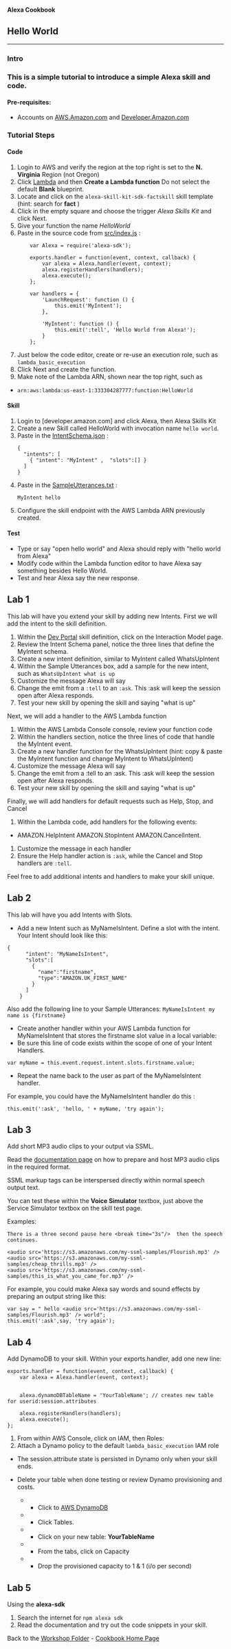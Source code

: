 #### Alexa Cookbook
## Hello World <a id="title"></a>
<hr />

### Intro <a id="intro"></a>


### This is a simple tutorial to introduce a simple Alexa skill and code.
#### Pre-requisites:
 * Accounts on [AWS.Amazon.com](https://aws.amazon.com/) and [Developer.Amazon.com](https://developer.amazon.com/)

### Tutorial Steps
#### Code
1. Login to AWS and verify the region at the top right is set to the **N. Virginia** Region (not Oregon)
1. Click [Lambda](https://console.aws.amazon.com/lambda/home?region=us-east-1#/) and then **Create a Lambda function**  Do not select the default **Blank** blueprint.
1. Locate and click on the ```alexa-skill-kit-sdk-factskill``` skill template (hint: search for **fact** )
1. Click in the empty square and choose the trigger *Alexa Skills Kit* and click Next.
1. Give your function the name *HelloWorld*
1. Paste in the source code from [src/index.js](./src/index.js) :
    ```
        var Alexa = require('alexa-sdk');

        exports.handler = function(event, context, callback) {
            var alexa = Alexa.handler(event, context);
            alexa.registerHandlers(handlers);
            alexa.execute();
        };

        var handlers = {
            'LaunchRequest': function () {
                this.emit('MyIntent');
            },

            'MyIntent': function () {
                this.emit(':tell', 'Hello World from Alexa!');
            }
        };
    ```
1. Just below the code editor, create or re-use an execution role, such as ```lambda_basic_execution```
1. Click Next and create the function.
1. Make note of the Lambda ARN, shown near the top right, such as
 *  ``` arn:aws:lambda:us-east-1:333304287777:function:HelloWorld ```


#### Skill
1. Login to [developer.amazon.com] and click Alexa, then Alexa Skills Kit
1. Create a new Skill called HelloWorld with invocation name ```hello world```.
1. Paste in the [IntentSchema.json](./speechAssets/IntentSchema.json) :
    ```
    {
      "intents": [
        { "intent": "MyIntent" ,  "slots":[] }
      ]
    }
    ```
1. Paste in the [SampleUtterances.txt](speechAssets/SampleUtterances.txt) :
    ```
    MyIntent hello
    ```
1. Configure the skill endpoint with the AWS Lambda ARN previously created.

#### Test
* Type or say "open hello world" and Alexa should reply with "hello world from Alexa"
* Modify code within the Lambda function editor to have Alexa say something besides Hello World.
* Test and hear Alexa say the new response.


## Lab 1
This lab will have you extend your skill by adding new Intents.  First we will add the intent to the skill definition.

1. Within the [Dev Portal](https://developer.amazon.com/edw/home.html#/skills/list) skill definition, click on the Interaction Model page.
1. Review the Intent Schema panel, notice the three lines that define the MyIntent schema.
1. Create a new intent definition, similar to MyIntent called WhatsUpIntent
1. Within the Sample Utterances box, add a sample for the new intent, such as ```WhatsUpIntent what is up```
1. Customize the message Alexa will say
1. Change the emit from a ```:tell``` to an ```:ask```.  This :ask will keep the session open after Alexa responds.
1. Test your new skill by opening the skill and saying "what is up"

Next, we will add a handler to the AWS Lambda function

1. Within the AWS Lambda Console console, review your function code
1. Within the handlers section, notice the three lines of code that handle the MyIntent event.
1. Create a new handler function for the WhatsUpIntent (hint: copy & paste the MyIntent function and change MyIntent to WhatsUpIntent)
1. Customize the message Alexa will say
1. Change the emit from a :tell to an :ask. This :ask will keep the session open after Alexa responds.
1. Test your new skill by opening the skill and saying "what is up"

Finally, we will add handlers for default requests such as Help, Stop, and Cancel

1. Within the Lambda code, add handlers for the following events:
 + AMAZON.HelpIntent AMAZON.StopIntent AMAZON.CancelIntent.

1. Customize the message in each handler
1. Ensure the Help handler action is ```:ask```, while the Cancel and Stop handlers are ```:tell```.

Feel free to add additional intents and handlers to make your skill unique.

## Lab 2

This lab will have you add Intents with Slots.

 * Add a new Intent such as MyNameIsIntent.  Define a slot with the intent.
Your Intent should look like this:
```
{
      "intent": "MyNameIsIntent",
      "slots":[
        {
          "name":"firstname",
          "type":"AMAZON.UK_FIRST_NAME"
        }
      ]
    }
```

Also add the following line to your Sample Utterances:  ```MyNameIsIntent my name is {firstname}```

 * Create another handler within your AWS Lambda function for MyNameIsIntent that stores the firstname slot value in a local variable:
 * Be sure this line of code exists within the scope of one of your Intent Handlers.

```var myName = this.event.request.intent.slots.firstname.value;```

 * Repeat the name back to the user as part of the MyNameIsIntent handler.

 For example, you could have the MyNameIsIntent handler do this :

 ``` this.emit(':ask', 'hello, ' + myName, 'try again');  ```


## Lab 3

Add short MP3 audio clips to your output via SSML.

Read the [documentation page](https://developer.amazon.com/public/solutions/alexa/alexa-skills-kit/docs/speech-synthesis-markup-language-ssml-reference#audio) on how to prepare and host MP3 audio clips in the required format.

SSML markup tags can be interspersed directly within normal speech output text.

You can test these within the **Voice Simulator** textbox, just above the Service Simulator textbox on the skill test page.


Examples:
```
There is a three second pause here <break time="3s"/>  then the speech continues.

<audio src='https://s3.amazonaws.com/my-ssml-samples/Flourish.mp3' />
<audio src='https://s3.amazonaws.com/my-ssml-samples/cheap_thrills.mp3' />
<audio src='https://s3.amazonaws.com/my-ssml-samples/this_is_what_you_came_for.mp3' />
```

For example, you could make Alexa say words and sound effects by preparing an output string like this:

```
var say = " hello <audio src='https://s3.amazonaws.com/my-ssml-samples/Flourish.mp3' /> world";
this.emit(':ask',say, 'try again');
```

## Lab 4

Add DynamoDB to your skill.  Within your exports.handler, add one new line:

```
exports.handler = function(event, context, callback) {
    var alexa = Alexa.handler(event, context);


    alexa.dynamoDBTableName = 'YourTableName'; // creates new table for userid:session.attributes

    alexa.registerHandlers(handlers);
    alexa.execute();
};
```

1. From within AWS Console, click on IAM, then Roles:
1. Attach a Dynamo policy to the default ```lambda_basic_execution``` IAM role

 * The session.attribute state is persisted in Dynamo only when your skill ends.

 * Delete your table when done testing or review Dynamo provisioning and costs.
   * * Click to [AWS DynamoDB](https://console.aws.amazon.com/dynamodb/home)
   * * Click Tables.
   * * Click on your new table:  **YourTableName**
   * * From the tabs, click on Capacity
   * * Drop the provisioned capacity to 1 & 1   (i/o per second)

## Lab 5

Using the **alexa-sdk**

1. Search the internet for ```npm alexa sdk```
1. Read the documentation and try out the code snippets in your skill.



Back to the [Workshop Folder](../README.md#title) - [Cookbook Home Page](../../README.md#title)
